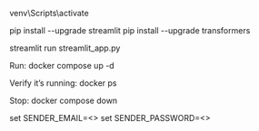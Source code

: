 venv\Scripts\activate

pip install --upgrade streamlit
pip install --upgrade transformers

streamlit run streamlit_app.py


Run:
docker compose up -d

Verify it’s running:
docker ps

Stop:
docker compose down





set SENDER_EMAIL=<>
set SENDER_PASSWORD=<>
